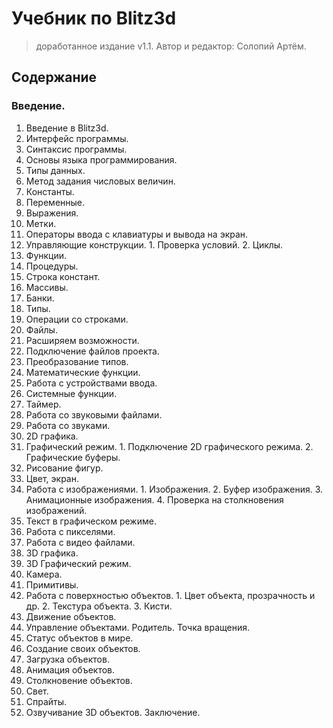# Учебник по Blitz3d 

>доработанное издание v1.1. Автор и редактор: Солопий Артём.

## Содержание
  
### Введение.
    
1. Введение в Blitz3d.
  1. Интерфейс программы.
  2. Синтаксис программы.
2. Основы языка программирования.
  1. Типы данных.
  2. Метод задания числовых величин.
  3. Константы.
  4. Переменные.
  5. Выражения.
  6. Метки.
  7. Операторы ввода с клавиатуры и вывода на экран.
  8. Управляющие конструкции.
    1. Проверка условий.
    2. Циклы.
  9. Функции.
  10. Процедуры.
  11. Строка констант.
  12. Массивы.
  13. Банки.
  14. Типы.
  15. Операции со строками.
  16. Файлы.
3. Расширяем возможности.
  1. Подключение файлов проекта.
  2. Преобразование типов.
  3. Математические функции.
  4. Работа с устройствами ввода.
  5. Системные функции.
  6. Таймер.
4. Работа со звуковыми файлами.
  1. Работа со звуками.
5. 2D графика.
  1. Графический режим.
    1. Подключение 2D графического режима.
    2. Графические буферы.
  2. Рисование фигур.
  3. Цвет, экран.
  4. Работа с изображениями.
    1. Изображения.
    2. Буфер изображения.
    3. Анимационные изображения.
    4. Проверка на столкновения изображений.
  5. Текст в графическом режиме.
  6. Работа с пикселями.
6. Работа с видео файлами.
7. 3D графика.
  1. 3D Графический режим.
  2. Камера.
  3. Примитивы.
  4. Работа с поверхностью объектов.
    1. Цвет объекта, прозрачность и др.
    2. Текстура объекта.
    3. Кисти.
  5. Движение объектов.
  6. Управление объектами. Родитель. Точка вращения.
  7. Статус объектов в мире.
  8. Создание своих объектов.
  9. Загрузка объектов.
  10. Анимация объектов.
  11. Столкновение объектов.
  12. Свет.
  13. Спрайты.
  14. Озвучивание 3D объектов.
Заключение.
